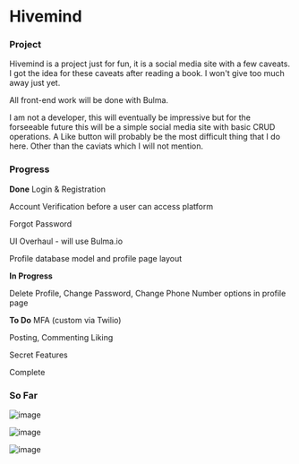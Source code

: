 # Hivemind

### Project

Hivemind is a project just for fun, it is a social media site with a few caveats. I got the idea for these caveats after reading a book. I won't give too much away just yet. 

All front-end work will be done with Bulma.

I am not a developer, this will eventually be impressive but for the forseeable future this will be a simple social media site with basic CRUD operations. A Like button will probably be the most difficult thing that I do here. Other than the caviats which I will not mention. 

### Progress
**Done**
Login & Registration

Account Verification before a user can access platform

Forgot Password

UI Overhaul - will use Bulma.io

Profile database model and profile page layout

**In Progress**

Delete Profile, Change Password, Change Phone Number options in profile page



**To Do**
MFA (custom via Twilio)

Posting, Commenting Liking

Secret Features

Complete 

### So Far

![image](https://github.com/lramseyIV/hivemind/assets/101740856/6f63c222-26e2-4a8c-ac5b-54870c581bcc)

![image](https://github.com/lramseyIV/hivemind/assets/101740856/d9b98009-44a3-43f7-ad60-db8dde453362)

![image](https://github.com/lramseyIV/hivemind/assets/101740856/64554b93-392a-4fca-aed8-a0c70af5fa30)


